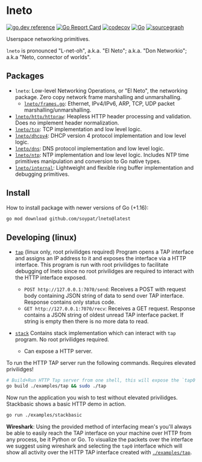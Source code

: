 # lneto
[![go.dev reference](https://pkg.go.dev/badge/github.com/soypat/lneto)](https://pkg.go.dev/github.com/soypat/lneto)
[![Go Report Card](https://goreportcard.com/badge/github.com/soypat/lneto)](https://goreportcard.com/report/github.com/soypat/lneto)
[![codecov](https://codecov.io/gh/soypat/lneto/branch/main/graph/badge.svg)](https://codecov.io/gh/soypat/lneto)
[![Go](https://github.com/soypat/lneto/actions/workflows/go.yml/badge.svg)](https://github.com/soypat/lneto/actions/workflows/go.yml)
[![sourcegraph](https://sourcegraph.com/github.com/soypat/lneto/-/badge.svg)](https://sourcegraph.com/github.com/soypat/lneto?badge)

Userspace networking primitives. 

`lneto` is pronounced "L-net-oh", a.k.a. "El Neto"; a.k.a. "Don Networkio"; a.k.a "Neto, connector of worlds".

## Packages
- `lneto`: Low-level Networking Operations, or "El Neto", the networking package. Zero copy network frame marshalling and unmarshalling.
    - [`lneto/frames.go`](./frames.go): Ethernet, IPv4/IPv6, ARP, TCP, UDP packet marshalling/unmarshalling.
- [`lneto/http/httpraw`](./http/httpraw/): Heapless HTTP header processing and validation. Does no implement header normalization.
- [`lneto/tcp`](./ntp): TCP implementation and low level logic.
- [`lneto/dhcpv4`](./dhcpv4): DHCP version 4 protocol implementation and low level logic.
- [`lneto/dns`](./dns): DNS protocol implementation and low level logic.
- [`lneto/ntp`](./ntp): NTP implementation and low level logic. Includes NTP time primitives manipulation and conversion to Go native types.
- [`lneto/internal`](./internal): Lightweight and flexible ring buffer implementation and debugging primitives.


## Install
How to install package with newer versions of Go (+1.16):
```sh
go mod download github.com/soypat/lneto@latest
```


## Developing (linux)

- [`tap`](./examples/tap) (linux only, root privilidges required) Program opens a TAP interface and assigns an IP address to it and exposes the interface via a HTTP interface. This program is run with root privilidges to facilitate debugging of lneto since no root privilidges are required to interact with the HTTP interface exposed.
    - `POST http://127.0.0.1:7070/send`: Receives a POST with request body containing JSON string of data to send over TAP interface. Response contains only status code.
    - `GET http://127.0.0.1:7070/recv`: Receives a GET request. Response contains a JSON string of oldest unread TAP interface packet. If string is empty then there is no more data to read.

- [`stack`](./examples/stack) Contains stack implementation which can interact with `tap` program. No root privilidges required.
    - Can expose a HTTP server.

To run the HTTP TAP server run the following commands. Requires elevated privilidges!
```sh
# Build+Run HTTP Tap server from one shell, this will expose the `tap0` TAP interface over an HTTP interface at http://127.0.0.1:7070 on /recv and /send endpoints.
go build ./examples/tap && sudo ./tap
```

Now run the application you wish to test without elevated privilidges. Stackbasic shows a basic HTTP demo in action.
```sh
go run ./examples/stackbasic
```

**Wireshark**: Using the provided method of interfacing mean's you'll always be able to easily reach the TAP interface on your machine over HTTP from any process, be it Python or Go. To visualize the packets over the interface we suggest using wireshark and selecting the `tap0` interface which will show all activity over the HTTP TAP interface created with [`./examples/tap`](./examples/tap/main.go).

